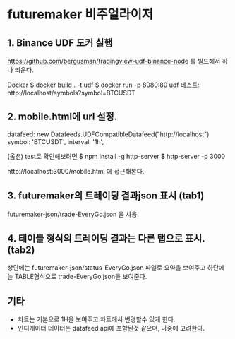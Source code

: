 # futuremaker 비주얼라이저

## 1. Binance UDF 도커 실행

https://github.com/bergusman/tradingview-udf-binance-node 를 빌드해서 하나 띄운다.

Docker
$ docker build . -t udf
$ docker run -p 8080:80 udf
테스트: http://localhost/symbols?symbol=BTCUSDT

## 2. mobile.html에 url 설정.
datafeed: new Datafeeds.UDFCompatibleDatafeed("http://localhost")
symbol: 'BTCUSDT',
interval: '1h',

(옵션)
test로 확인해보려면 
$ npm install -g http-server
$ http-server -p 3000

http://localhost:3000/mobile.html 에 접근해본다.

## 3. futuremaker의 트레이딩 결과json 표시 (tab1)

futuremaker-json/trade-EveryGo.json 을 사용.


## 4. 테이블 형식의 트레이딩 결과는 다른 탭으로 표시. (tab2)

상단에는 futuremaker-json/status-EveryGo.json 파일로 요약을 보여주고 하단에는 TABLE형식으로 trade-EveryGo.json을 보여준다.

## 기타

- 차트는 기본으로 1H을 보여주고 차트에서 변경할수 있게 한다.
- 인디케이터 데이터는 datafeed api에 포함된것 같으며, 나중에 고려한다.
